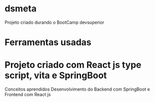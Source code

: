 # dsmeta
Projeto criado durando o BootCamp devsuperior
# Ferramentas usadas
# Projeto criado com React js type script, vita e SpringBoot

Conceitos aprendidos
Desenvolvimento do Backend com SpringBoot e Frontend com React js

